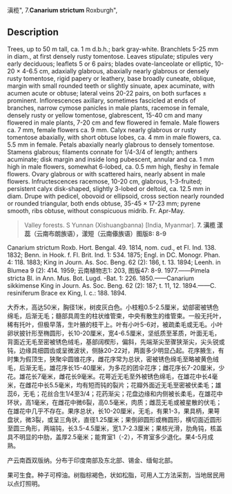 滇榄",
7.**Canarium strictum** Roxburgh",

## Description
Trees, up to 50 m tall, ca. 1 m d.b.h.; bark gray-white. Branchlets 5-25 mm in diam., at first densely rusty tomentose. Leaves stipulate; stipules very early deciduous; leaflets 5 or 6 pairs; blades ovate-lanceolate or elliptic, 10-20 × 4-6.5 cm, adaxially glabrous, abaxially nearly glabrous or densely rusty tomentose, rigid papery or leathery, base broadly cuneate, oblique, margin with small rounded teeth or slightly sinuate, apex acuminate, with acumen acute or obtuse; lateral veins 20-22 pairs, on both surfaces ± prominent. Inflorescences axillary, sometimes fascicled at ends of branches, narrow cymose panicles in male plants, racemose in female, densely rusty or yellow tomentose, glabrescent, 15-40 cm and many flowered in male plants, 7-20 cm and few flowered in female. Male flowers ca. 7 mm, female flowers ca. 9 mm. Calyx nearly glabrous or rusty tomentose abaxially, with short obtuse lobes, ca. 4 mm in male flowers, ca. 5.5 mm in female. Petals abaxially nearly glabrous to densely tomentose. Stamens glabrous; filaments connate for 1/4-3/4 of length; anthers acuminate; disk margin and inside long pubescent, annular and ca. 1 mm high in male flowers, somewhat 6-lobed, ca. 0.5 mm high, fleshy in female flowers. Ovary glabrous or with scattered hairs, nearly absent in male flowers. Infructescences racemose, 10-20 cm, glabrous, 1-3-fruited; persistent calyx disk-shaped, slightly 3-lobed or deltoid, ca. 12.5 mm in diam. Drupe with pedicel, obovoid or ellipsoid, cross section nearly rounded or rounded triangular, both ends obtuse, 35-45 × 17-23 mm; pyrene smooth, ribs obtuse, without conspicuous midrib. Fr. Apr-May.

> Valley forests. S Yunnan (Xishuangbanna) [India, Myanmar].
**7. 滇榄 漾蕊（云南布朗族语），漾短（云南傣族语）图版8: 8-9**

Canarium strictum Roxb. Hort. Bengal. 49. 1814, nom. cud., et Fl. Ind. 138. 1832; Benn. in Hook. f. Fl. Brit. Ind. 1: 534. 1875; Engl. in DC. Monogr. Phan. 4: 118. 1883; King in Journ. As. Soc. Beng. 62 (2): 186, t. 13. 1894; Leenh. in Blumea 9 (2): 414. 1959; 云南植物志1: 203, 图版47: 8-9. 1977.——Pimela stricta Bl. in Ann. Mus. Bot. Lugd. -Bat. 1: 226. 1850.——Canarium sikkimense King in Journ. As. Soc. Beng. 62 (2): 187; t. 11, 12. 1894.——C. resiniferum Brace ex King, l. c.: 188. 1894.

大乔木，高达50米，胸径1米，树皮灰白色。小枝粗0.5-2.5厘米，幼部密被锈色绵毛，后渐无毛；髓部具周生的柱状维管束，中央有散生的维管束。一般无托叶，稀有托叶，但极早落，生叶腋的枝干上。叶有小叶5-6对，被疏柔毛或无毛。小叶卵状披针形至椭圆形，长10-20厘米，宽4-6.5厘米，坚纸质至革质，叶面无毛，背面近无毛至密被锈色绒毛，基部阔楔形，偏斜，先端渐尖至骤狭渐尖，尖头锐或钝，边缘具细圆齿或呈微波状，侧脉20-22对，两面多少明显凸起。花序腋生，有时集为假顶生，狭聚伞圆锥花序，雌花序常为总状，密被锈色绵毛至略被黄色绒毛，后渐无毛，雄花序长15-40厘米，为多花的团伞花序；雌花序长7-20厘米，少花。雄花长7毫米，雌花长9毫米。花萼近无毛至外被锈色绵毛，在雄花中长4毫米，在雌花中长5.5毫米，均有短而钝的裂片；花瓣外面近无毛至密被伏柔毛；雄蕊6，无毛；花丝合生1/4至3/4；花药渐尖；花盘边缘和内侧被长柔毛，在雄花中环状，高1毫米，在雌花中微6裂，高0.5毫米，肉质；雌蕊无毛或被星散的伏毛；在雄花中几乎不存在。果序总状，长10-20厘米，无毛，有果1-3，果具柄，果萼盘状，微3裂，或呈三角状，直径1.25厘米；果倒卵圆形或椭圆形，横切面近圆形至圆三角形，两端钝，长3.5-4.5厘米，宽1.7-2.3厘米；果核光滑，肋角钝，核盖具不明显的中肋，盖厚2.5毫米；能育室1（-2），不育室多少退化。果4-5月成熟。

产云南酉双版纳。分布于印度南部及东北部、锡金、缅甸北部。

果可生食。种子可榨油。树脂棕褐色，状如松脂，可用人工方法采割，当地居民用以点灯照明。
